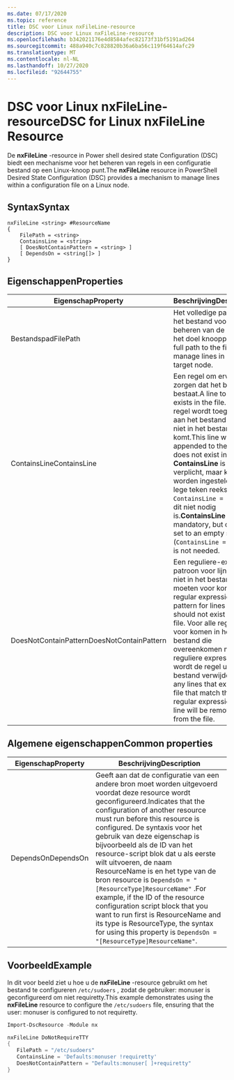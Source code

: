 ```yaml
---
ms.date: 07/17/2020
ms.topic: reference
title: DSC voor Linux nxFileLine-resource
description: DSC voor Linux nxFileLine-resource
ms.openlocfilehash: b342021176e4d8584afec82173f31bf5191ad264
ms.sourcegitcommit: 488a940c7c828820b36a6ba56c119f64614afc29
ms.translationtype: MT
ms.contentlocale: nl-NL
ms.lasthandoff: 10/27/2020
ms.locfileid: "92644755"
---
```

# <a name="dsc-for-linux-nxfileline-resource"></a><span data-ttu-id="70d62-103">DSC voor Linux nxFileLine-resource</span><span class="sxs-lookup"><span data-stu-id="70d62-103">DSC for Linux nxFileLine Resource</span></span>

<span data-ttu-id="70d62-104">De **nxFileLine** -resource in Power shell desired state Configuration (DSC) biedt een mechanisme voor het beheren van regels in een configuratie bestand op een Linux-knoop punt.</span><span class="sxs-lookup"><span data-stu-id="70d62-104">The **nxFileLine** resource in PowerShell Desired State Configuration (DSC) provides a mechanism to manage lines within a configuration file on a Linux node.</span></span>

## <a name="syntax"></a><span data-ttu-id="70d62-105">Syntax</span><span class="sxs-lookup"><span data-stu-id="70d62-105">Syntax</span></span>

```Syntax
nxFileLine <string> #ResourceName
{
    FilePath = <string>
    ContainsLine = <string>
    [ DoesNotContainPattern = <string> ]
    [ DependsOn = <string[]> ]
}
```

## <a name="properties"></a><span data-ttu-id="70d62-106">Eigenschappen</span><span class="sxs-lookup"><span data-stu-id="70d62-106">Properties</span></span>

|<span data-ttu-id="70d62-107">Eigenschap</span><span class="sxs-lookup"><span data-stu-id="70d62-107">Property</span></span> |<span data-ttu-id="70d62-108">Beschrijving</span><span class="sxs-lookup"><span data-stu-id="70d62-108">Description</span></span> |
|---|---|
|<span data-ttu-id="70d62-109">Bestandspad</span><span class="sxs-lookup"><span data-stu-id="70d62-109">FilePath</span></span> |<span data-ttu-id="70d62-110">Het volledige pad naar het bestand voor het beheren van de regels in het doel knooppunt.</span><span class="sxs-lookup"><span data-stu-id="70d62-110">The full path to the file to manage lines in on the target node.</span></span> |
|<span data-ttu-id="70d62-111">ContainsLine</span><span class="sxs-lookup"><span data-stu-id="70d62-111">ContainsLine</span></span> |<span data-ttu-id="70d62-112">Een regel om ervoor te zorgen dat het bestand bestaat.</span><span class="sxs-lookup"><span data-stu-id="70d62-112">A line to ensure exists in the file.</span></span> <span data-ttu-id="70d62-113">Deze regel wordt toegevoegd aan het bestand als het niet in het bestand voor komt.</span><span class="sxs-lookup"><span data-stu-id="70d62-113">This line will be appended to the file if it does not exist in the file.</span></span> <span data-ttu-id="70d62-114">**ContainsLine** is verplicht, maar kan worden ingesteld op een lege teken reeks ( `ContainsLine = ""` ) als dit niet nodig is.</span><span class="sxs-lookup"><span data-stu-id="70d62-114">**ContainsLine** is mandatory, but can be set to an empty string (`ContainsLine = ""`) if it is not needed.</span></span> |
|<span data-ttu-id="70d62-115">DoesNotContainPattern</span><span class="sxs-lookup"><span data-stu-id="70d62-115">DoesNotContainPattern</span></span> |<span data-ttu-id="70d62-116">Een reguliere-expressie patroon voor lijnen die niet in het bestand moeten voor komen.</span><span class="sxs-lookup"><span data-stu-id="70d62-116">A regular expression pattern for lines that should not exist in the file.</span></span> <span data-ttu-id="70d62-117">Voor alle regels die voor komen in het bestand die overeenkomen met deze reguliere expressie, wordt de regel uit het bestand verwijderd.</span><span class="sxs-lookup"><span data-stu-id="70d62-117">For any lines that exist in the file that match this regular expression, the line will be removed from the file.</span></span> |

## <a name="common-properties"></a><span data-ttu-id="70d62-118">Algemene eigenschappen</span><span class="sxs-lookup"><span data-stu-id="70d62-118">Common properties</span></span>

|<span data-ttu-id="70d62-119">Eigenschap</span><span class="sxs-lookup"><span data-stu-id="70d62-119">Property</span></span> |<span data-ttu-id="70d62-120">Beschrijving</span><span class="sxs-lookup"><span data-stu-id="70d62-120">Description</span></span> |
|---|---|
|<span data-ttu-id="70d62-121">DependsOn</span><span class="sxs-lookup"><span data-stu-id="70d62-121">DependsOn</span></span> |<span data-ttu-id="70d62-122">Geeft aan dat de configuratie van een andere bron moet worden uitgevoerd voordat deze resource wordt geconfigureerd.</span><span class="sxs-lookup"><span data-stu-id="70d62-122">Indicates that the configuration of another resource must run before this resource is configured.</span></span> <span data-ttu-id="70d62-123">De syntaxis voor het gebruik van deze eigenschap is bijvoorbeeld als de ID van het resource-script blok dat u als eerste wilt uitvoeren, de naam ResourceName is en het type van de bron resource is `DependsOn = "[ResourceType]ResourceName"` .</span><span class="sxs-lookup"><span data-stu-id="70d62-123">For example, if the ID of the resource configuration script block that you want to run first is ResourceName and its type is ResourceType, the syntax for using this property is `DependsOn = "[ResourceType]ResourceName"`.</span></span> |

## <a name="example"></a><span data-ttu-id="70d62-124">Voorbeeld</span><span class="sxs-lookup"><span data-stu-id="70d62-124">Example</span></span>

<span data-ttu-id="70d62-125">In dit voor beeld ziet u hoe u de **nxFileLine** -resource gebruikt om het bestand te configureren `/etc/sudoers` , zodat de gebruiker: monuser is geconfigureerd om niet requiretty.</span><span class="sxs-lookup"><span data-stu-id="70d62-125">This example demonstrates using the **nxFileLine** resource to configure the `/etc/sudoers` file, ensuring that the user: monuser is configured to not requiretty.</span></span>

```powershell
Import-DscResource -Module nx

nxFileLine DoNotRequireTTY
{
   FilePath = "/etc/sudoers"
   ContainsLine = 'Defaults:monuser !requiretty'
   DoesNotContainPattern = "Defaults:monuser[ ]+requiretty"
}
```

